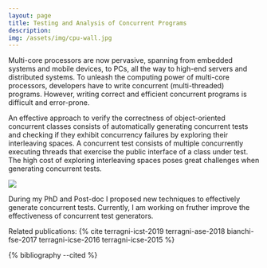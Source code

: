 ```yaml
---
layout: page
title: Testing and Analysis of Concurrent Programs
description: 
img: /assets/img/cpu-wall.jpg
---
```


Multi-core processors are now pervasive, spanning from embedded systems and mobile devices, to PCs, all the way to high-end servers and distributed systems. To unleash the computing power of multi-core processors, developers have to write concurrent (multi-threaded) programs. However, writing correct and efficient concurrent programs is difficult and error-prone. 

An effective approach to verify the correctness of object-oriented concurrent classes consists of automatically generating concurrent tests and checking if they exhibit concurrency failures by exploring their interleaving spaces. A concurrent test consists of multiple concurrently executing threads that exercise the public interface of a class under test. The high cost of exploring interleaving spaces poses great challenges when generating concurrent tests.


<div class="img_row">
    <img class="col three left" src="{{ site.baseurl }}/assets/img/test-gen-concurrency1.png"/>
</div>


During my PhD and Post-doc I proposed new techniques to effectively generate concurrent tests. Currently, I am working on fruther improve the effectiveness of concurrent test generators.

Related publications: {% cite terragni-icst-2019 terragni-ase-2018 bianchi-fse-2017 terragni-icse-2016 terragni-icse-2015 %}

{% bibliography --cited %}
 
